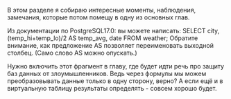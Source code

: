 В этом разделе я собираю интересные моменты, наблюдения, замечания, которые потом помещу в одну из основных глав.


Из документации по PostgreSQL17.0:
вы можете написать:
SELECT city, (temp_hi+temp_lo)/2 AS temp_avg, date FROM weather;
Обратите внимание, как предложение AS позволяет переименовать выходной столбец. (Само слово AS можно опускать.)

Нужно включить этот фрагмент в главу, где будет идти речь про защиту баз данных от злоумышленников. Ведь через формулы мы можем преобразовывать данные только в одну сторону, верно? А если ещё и в виртуальную таблицу результаты определять - совсем хорошо будет.

